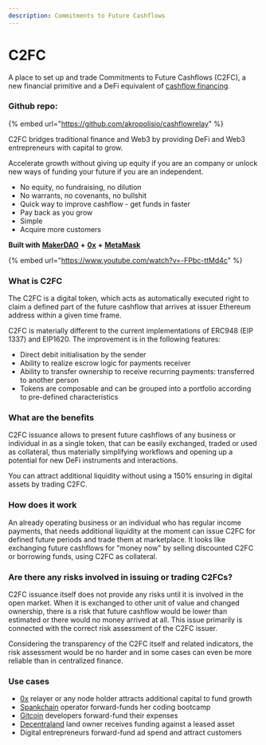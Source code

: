```yaml
---
description: Commitments to Future Cashflows
---
```


# C2FC

A place to set up and trade Commitments to Future Cashflows (C2FC), a new financial primitive and a DeFi equivalent of [cashflow financing](https://www.investopedia.com/terms/c/cash-flow-financing.asp).

### Github repo:

{% embed url="https://github.com/akropolisio/cashflowrelay" %}

C2FC bridges traditional finance and Web3 by providing DeFi and Web3 entrepreneurs with capital to grow.

Accelerate growth without giving up equity if you are an company or unlock new ways of funding your future if you are an independent.

* No equity, no fundraising, no dilution
* No warrants, no covenants, no bullshit
* Quick way to improve cashflow - get funds in faster
* Pay back as you grow
* Simple
* Acquire more customers

**Built with** [**MakerDAO**](https://makerdao.com/) **+** [**0x**](http://0x.org/) **+** [**MetaMask**](https://metamask.io/)

{% embed url="https://www.youtube.com/watch?v=-FPbc-ttMd4c" %}

### What is C2FC <a href="#what-is-c2fc" id="what-is-c2fc"></a>

The C2FC is a digital token, which acts as automatically executed right to claim a defined part of the future cashflow that arrives at issuer Ethereum address within a given time frame.

C2FC is materially different to the current implementations of ERC948 (EIP 1337) and EIP1620. The improvement is in the following features:

* Direct debit initialisation by the sender
* Ability to realize escrow logic for payments receiver
* Ability to transfer ownership to receive recurring payments: transferred to another person
* Tokens are composable and can be grouped into a portfolio according to pre-defined characteristics

### What are the benefits <a href="#what-are-the-benefits" id="what-are-the-benefits"></a>

C2FC issuance allows to present future cashflows of any business or individual in as a single token, that can be easily exchanged, traded or used as collateral, thus materially simplifying workflows and opening up a potential for new DeFi instruments and interactions.

You can attract additional liquidity without using a 150% ensuring in digital assets by trading C2FC.

### How does it work <a href="#how-does-it-work" id="how-does-it-work"></a>

An already operating business or an individual who has regular income payments, that needs additional liquidity at the moment can issue C2FC for defined future periods and trade them at marketplace. It looks like exchanging future cashflows for "money now" by selling discounted C2FC or borrowing funds, using C2FC as collateral.

### Are there any risks involved in issuing or trading C2FCs? <a href="#are-there-any-risks-involved-in-issuing-or-trading-c2fcs" id="are-there-any-risks-involved-in-issuing-or-trading-c2fcs"></a>

C2FC issuance itself does not provide any risks until it is involved in the open market. When it is exchanged to other unit of value and changed ownership, there is a risk that future cashflow would be lower than estimated or there would no money arrived at all. This issue primarily is connected with the correct risk assessment of the C2FC issuer.

Considering the transparency of the C2FC itself and related indicators, the risk assessment would be no harder and in some cases can even be more reliable than in centralized finance.

### Use cases <a href="#use-cases" id="use-cases"></a>

* [0x](http://0x.org/) relayer or any node holder attracts additional capital to fund growth
* [Spankchain](https://spankchain.com/) operator forward-funds her coding bootcamp
* [Gitcoin](https://gitcoin.co/) developers forward-fund their expenses
* [Decentraland](https://decentraland.org/) land owner receives funding against a leased asset
* Digital entrepreneurs forward-fund ad spend and attract customers
